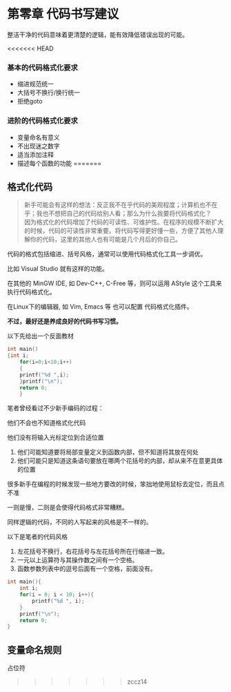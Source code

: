 # 第零章 代码书写建议

整洁干净的代码意味着更清楚的逻辑，能有效降低错误出现的可能。

<<<<<<< HEAD
### 基本的代码格式化要求

* 缩进规范统一
* 大括号不换行/换行统一
* 拒绝goto
  
### 进阶的代码格式化要求

* 变量命名有意义
* 不出现迷之数字
* 适当添加注释
* 描述每个函数的功能
=======
## 格式化代码

> 新手可能会有这样的想法：反正我不在乎代码的美观程度；计算机也不在乎；我也不想把自己的代码给别人看；那么为什么我要将代码格式化？  
> 因为格式化的代码增加了代码的可读性、可维护性。在程序的规模不断扩大的时候，代码的可读性非常重要。将代码写得更好懂一些，方便了其他人理解你的代码，这里的其他人也有可能是几个月后的你自己。

代码的格式包括缩进、括号风格，通常可以使用代码格式化工具一步调优。

比如 Visual Studio 就有这样的功能。

在其他的 MinGW IDE, 如 Dev-C++, C-Free 等，则可以运用 AStyle 这个工具来执行代码格式化。

在Linux下的编辑器, 如 Vim, Emacs 等 也可以配置 代码格式化插件。

**不过，最好还是养成良好的代码书写习惯。**

以下先给出一个反面教材

```c
int main()
{int i;
    for(i=0;i<10;i++)
    {
    printf("%d ",i);
    }printf("\n");
    return 0;
    }
```

笔者曾经看过不少新手编码的过程：

他们不会也不知道格式化代码

他们没有将输入光标定位到合适位置  
1. 他们可能知道要将局部变量定义到函数内部，但不知道将其放在何处  
2. 他们可能只是知道这条语句要放在哪两个花括号的内部，却从来不在意更具体的位置

很多新手在编程的时候发现一些地方要改的时候，笨拙地使用鼠标去定位，而且点不准

一则是慢，二则是会使得代码格式非常糟糕。

同样逻辑的代码，不同的人写起来的风格是不一样的。

以下是笔者的代码风格
1. 左花括号不换行，右花括号与左花括号所在行缩进一致。
2. 一元以上运算符与其操作数之间有一个空格。
3. 函数参数列表中的逗号后面有一个空格，前面没有。

```c
int main(){
    int i;
    for(i = 0; i < 10; i++){
        printf("%d ", i);
    }
    printf("\n");
    return 0;
}
```

## 变量命名规则
占位符
>>>>>>> zccz14
